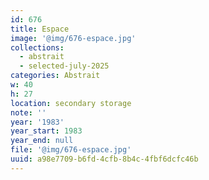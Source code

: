 ```yaml
---
id: 676
title: Espace
image: '@img/676-espace.jpg'
collections:
  - abstrait
  - selected-july-2025
categories: Abstrait
w: 40
h: 27
location: secondary storage
note: ''
year: '1983'
year_start: 1983
year_end: null
file: '@img/676-espace.jpg'
uuid: a98e7709-b6fd-4cfb-8b4c-4fbf6dcfc46b
---
```


